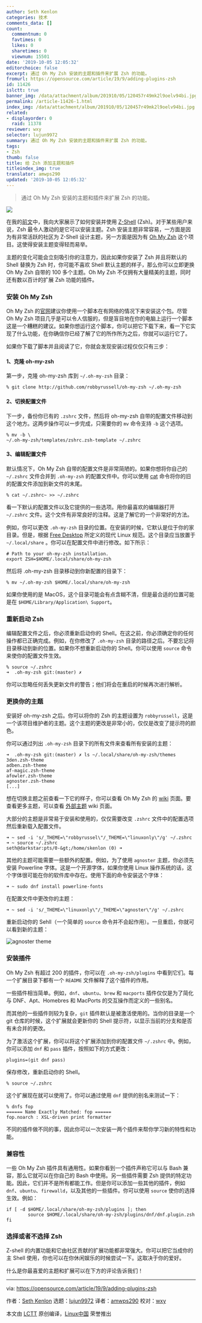 ```yaml
---
author: Seth Kenlon
categories: 技术
comments_data: []
count:
  commentnum: 0
  favtimes: 0
  likes: 0
  sharetimes: 0
  viewnum: 15501
date: '2019-10-05 12:05:32'
editorchoice: false
excerpt: 通过 Oh My Zsh 安装的主题和插件来扩展 Zsh 的功能。
fromurl: https://opensource.com/article/19/9/adding-plugins-zsh
id: 11426
islctt: true
banner_img: /data/attachment/album/201910/05/120457r49mk2l9oelv94bi.jpg
permalink: /article-11426-1.html
index_img: /data/attachment/album/201910/05/120457r49mk2l9oelv94bi.jpg.thumb.jpg
related:
- displayorder: 0
  raid: 11378
reviewer: wxy
selector: lujun9972
summary: 通过 Oh My Zsh 安装的主题和插件来扩展 Zsh 的功能。
tags:
- Zsh
thumb: false
title: 给 Zsh 添加主题和插件
titleindex_img: true
translator: amwps290
updated: '2019-10-05 12:05:32'
---
```



> 
> 通过 Oh My Zsh 安装的主题和插件来扩展 Zsh 的功能。
> 
> 
> 


![](/data/attachment/album/201910/05/120457r49mk2l9oelv94bi.jpg)


在我的[前文](/article-11378-1.html)中，我向大家展示了如何安装并使用 [Z-Shell](/article-11378-1.html) (Zsh)。对于某些用户来说，Zsh 最令人激动的是它可以安装主题。Zsh 安装主题非常容易，一方面是因为有非常活跃的社区为 Z-Shell 设计主题，另一方面是因为有 [Oh My Zsh](https://ohmyz.sh/) 这个项目。这使得安装主题变得轻而易举。


主题的变化可能会立刻吸引你的注意力，因此如果你安装了 Zsh 并且将默认的 Shell 替换为 Zsh 时，你可能不喜欢 Shell 默认主题的样子，那么你可以立即更换 Oh My Zsh 自带的 100 多个主题。Oh My Zsh 不仅拥有大量精美的主题，同时还有数以百计的扩展 Zsh 功能的插件。


### 安装 Oh My Zsh


Oh My Zsh 的[官网](https://ohmyz.sh/)建议你使用一个脚本在有网络的情况下来安装这个包。尽管 Oh My Zsh 项目几乎是可以令人信服的，但是盲目地在你的电脑上运行一个脚本这是一个糟糕的建议。如果你想运行这个脚本，你可以把它下载下来，看一下它实现了什么功能，在你确信你已经了解了它的所作所为之后，你就可以运行它了。


如果你下载了脚本并且阅读了它，你就会发现安装过程仅仅只有三步：


#### 1、克隆 oh-my-zsh


第一步，克隆 oh-my-zsh 库到 `~/.oh-my-zsh` 目录：



```
% git clone http://github.com/robbyrussell/oh-my-zsh ~/.oh-my-zsh
```

#### 2、切换配置文件


下一步，备份你已有的 `.zshrc` 文件，然后将 oh-my-zsh 自带的配置文件移动到这个地方。这两步操作可以一步完成，只需要你的 `mv` 命令支持 `-b` 这个选项。



```
% mv -b \
~/.oh-my-zsh/templates/zshrc.zsh-template ~/.zshrc
```

#### 3、编辑配置文件


默认情况下，Oh My Zsh 自带的配置文件是非常简陋的。如果你想将你自己的 `~/.zshrc` 文件合并到 `.oh-my-zsh` 的配置文件中。你可以使用 [cat](https://opensource.com/article/19/2/getting-started-cat-command) 命令将你的旧的配置文件添加到新文件的末尾。



```
% cat ~/.zshrc~ >> ~/.zshrc
```

看一下默认的配置文件以及它提供的一些选项。用你最喜欢的编辑器打开 `~/.zshrc` 文件。这个文件有非常良好的注释。这是了解它的一个非常好的方法。


例如，你可以更改 `.oh-my-zsh` 目录的位置。在安装的时候，它默认是位于你的家目录。但是，根据 [Free Desktop](http://freedesktop.org) 所定义的现代 Linux 规范。这个目录应当放置于 `~/.local/share` 。你可以在配置文件中进行修改。如下所示：



```
# Path to your oh-my-zsh installation.
export ZSH=$HOME/.local/share/oh-my-zsh
```

然后将 .oh-my-zsh 目录移动到你新配置的目录下：



```
% mv ~/.oh-my-zsh $HOME/.local/share/oh-my-zsh
```

如果你使用的是 MacOS，这个目录可能会有点含糊不清，但是最合适的位置可能是在 `$HOME/Library/Application\ Support`。


### 重新启动 Zsh


编辑配置文件之后，你必须重新启动你的 Shell。在这之前，你必须确定你的任何操作都已正确完成。例如，在你修改了 `.oh-my-zsh` 目录的路径之后。不要忘记将目录移动到新的位置。如果你不想重新启动你的 Shell。你可以使用 `source` 命令来使你的配置文件生效。



```
% source ~/.zshrc
➜  .oh-my-zsh git:(master) ✗
```

你可以忽略任何丢失更新文件的警告；他们将会在重启的时候再次进行解析。


### 更换你的主题


安装好 oh-my-zsh 之后。你可以将你的 Zsh 的主题设置为 `robbyrussell`，这是一个该项目维护者的主题。这个主题的更改是非常小的，仅仅是改变了提示符的颜色。


你可以通过列出 `.oh-my-zsh` 目录下的所有文件来查看所有安装的主题：



```
➜  .oh-my-zsh git:(master) ✗ ls ~/.local/share/oh-my-zsh/themes
3den.zsh-theme
adben.zsh-theme
af-magic.zsh-theme
afowler.zsh-theme
agnoster.zsh-theme
[...]
```

想在切换主题之前查看一下它的样子，你可以查看 Oh My Zsh 的 [wiki](https://github.com/robbyrussell/oh-my-zsh/wiki/Themes) 页面。要查看更多主题，可以查看 [外部主题](https://github.com/robbyrussell/oh-my-zsh/wiki/External-themes) wiki 页面。


大部分的主题是非常易于安装和使用的，仅仅需要改变 `.zshrc` 文件中的配置选项然后重新载入配置文件。



```
➜ ~ sed -i 's/_THEME=\"robbyrussel\"/_THEME=\"linuxonly\"/g' ~/.zshrc
➜ ~ source ~/.zshrc
seth@darkstar:pts/0-&gt;/home/skenlon (0) ➜
```

其他的主题可能需要一些额外的配置。例如，为了使用 `agnoster` 主题，你必须先安装 Powerline 字体。这是一个开源字体，如果你使用 Linux 操作系统的话，这个字体很可能在你的软件库中存在。使用下面的命令安装这个字体：



```
➜ ~ sudo dnf install powerline-fonts
```

在配置文件中更改你的主题：



```
➜ ~ sed -i 's/_THEME=\"linuxonly\"/_THEME=\"agnoster\"/g' ~/.zshrc
```

重新启动你的 Sehll（一个简单的 `source` 命令并不会起作用）。一旦重启，你就可以看到新的主题：


![agnoster theme](/data/attachment/album/201910/05/120539pnofailixuohniou.jpg "agnoster theme")


### 安装插件


Oh My Zsh 有超过 200 的插件，你可以在 `.oh-my-zsh/plugins` 中看到它们。每一个扩展目录下都有一个 `README` 文件解释了这个插件的作用。


一些插件相当简单。例如，`dnf`、`ubuntu`、`brew` 和 `macports` 插件仅仅是为了简化与 DNF、Apt、Homebres 和 MacPorts 的交互操作而定义的一些别名。


而其他的一些插件则较为复杂，`git` 插件默认是被激活使用的。当你的目录是一个 git 仓库的时候，这个扩展就会更新你的 Shell 提示符，以显示当前的分支和是否有未合并的更改。


为了激活这个扩展，你可以将这个扩展添加到你的配置文件 `~/.zshrc` 中。例如，你可以添加 `dnf` 和 `pass` 插件，按照如下的方式更改：



```
plugins=(git dnf pass)
```

保存修改，重新启动你的 Shell。



```
% source ~/.zshrc
```

这个扩展现在就可以使用了。你可以通过使用 `dnf` 提供的别名来测试一下：



```
% dnfs fop
====== Name Exactly Matched: fop ======
fop.noarch : XSL-driven print formatter
```

不同的插件做不同的事，因此你可以一次安装一两个插件来帮你学习新的特性和功能。


### 兼容性


一些 Oh My Zsh 插件具有通用性。如果你看到一个插件声称它可以与 Bash 兼容，那么它就可以在你自己的 Bash 中使用。另一些插件需要 Zsh 提供的特定功能。因此，它们并不是所有都能工作。但是你可以添加一些其他的插件，例如 `dnf`、`ubuntu`、`firewalld`，以及其他的一些插件。你可以使用 `source` 使你的选择生效。例如：



```
if [ -d $HOME/.local/share/oh-my-zsh/plugins ]; then
        source $HOME/.local/share/oh-my-zsh/plugins/dnf/dnf.plugin.zsh
fi
```

### 选择或者不选择 Zsh


Z-shell 的内置功能和它由社区贡献的扩展功能都非常强大。你可以把它当成你的主 Shell 使用，你也可以在你休闲娱乐的时候尝试一下。这取决于你的爱好。


什么是你最喜爱的主题和扩展可以在下方的评论告诉我们！




---


via: <https://opensource.com/article/19/9/adding-plugins-zsh>


作者：[Seth Kenlon](https://opensource.com/users/seth) 选题：[lujun9972](https://github.com/lujun9972) 译者：[amwps290](https://github.com/amwps290) 校对：[wxy](https://github.com/wxy)


本文由 [LCTT](https://github.com/LCTT/TranslateProject) 原创编译，[Linux中国](https://linux.cn/) 荣誉推出